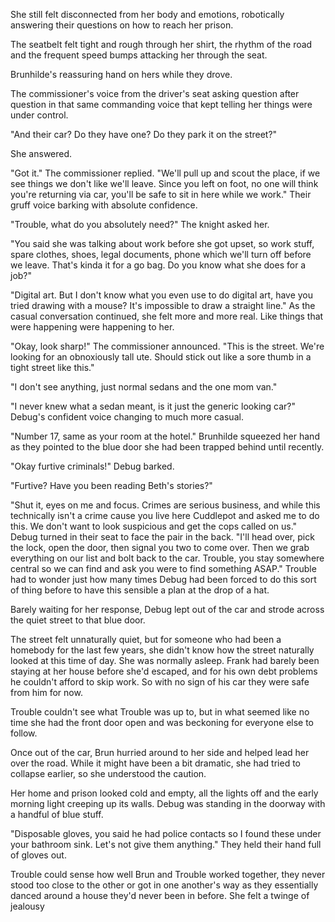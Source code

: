 She still felt disconnected from her body and emotions, robotically answering their questions on how to reach her prison.

The seatbelt felt tight and rough through her shirt, the rhythm of the road and the frequent speed bumps attacking her through the seat. 

Brunhilde's reassuring hand on hers while they drove. 

The commissioner's voice from the driver's seat asking question after question in that same commanding voice that kept telling her things were under control.

"And their car? Do they have one? Do they park it on the street?"

She answered.

"Got it." The commissioner replied. "We'll pull up and scout the place, if we see things we don't like we'll leave. Since you left on foot, no one will think you're returning via car, you'll be safe to sit in here while we work." Their gruff voice barking with absolute confidence. 

"Trouble, what do you absolutely need?" The knight asked her.

"You said she was talking about work before she got upset, so work stuff, spare clothes, shoes, legal documents, phone which we'll turn off before we leave. That's kinda it for a go bag. Do you know what she does for a job?"

"Digital art. But I don't know what you even use to do digital art, have you tried drawing with a mouse? It's impossible to draw a straight line." As the casual conversation continued, she felt more and more real. Like things that were happening were happening to her.

"Okay, look sharp!" The commissioner announced. "This is the street. We're looking for an obnoxiously tall ute. Should stick out like a sore thumb in a tight street like this."

"I don't see anything, just normal sedans and the one mom van."

"I never knew what a sedan meant, is it just the generic looking car?" Debug's confident voice changing to much more casual.

"Number 17, same as your room at the hotel." Brunhilde squeezed her hand as they pointed to the blue door she had been trapped behind until recently.

"Okay furtive criminals!" Debug barked.

"Furtive? Have you been reading Beth's stories?"

"Shut it, eyes on me and focus. Crimes are serious business, and while this technically isn't a crime cause you live here Cuddlepot and asked me to do this. We don't want to look suspicious and get the cops called on us." Debug turned in their seat to face the pair in the back. "I'll head over, pick the lock, open the door, then signal you two to come over. Then we grab everything on our list and bolt back to the car. Trouble, you stay somewhere central so we can find and ask you were to find something ASAP." Trouble had to wonder just how many times Debug had been forced to do this sort of thing before to have this sensible a plan at the drop of a hat.

Barely waiting for her response, Debug lept out of the car and strode across the quiet street to that blue door. 

The street felt unnaturally quiet, but for someone who had been a homebody for the last few years, she didn't know how the street naturally looked at this time of day. She was normally asleep. Frank had barely been staying at her house before she'd escaped, and for his own debt problems he couldn't afford to skip work. So with no sign of his car they were safe from him for now.

Trouble couldn't see what Trouble was up to, but in what seemed like no time she had the front door open and was beckoning for everyone else to follow.

Once out of the car, Brun hurried around to her side and helped lead her over the road. While it might have been a bit dramatic, she had tried to collapse earlier, so she understood the caution.

Her home and prison looked cold and empty, all the lights off and the early morning light creeping up its walls. Debug was standing in the doorway with a handful of blue stuff.

"Disposable gloves, you said he had police contacts so I found these under your bathroom sink. Let's not give them anything." They held their hand full of gloves out.

Trouble could sense how well Brun and Trouble worked together, they never stood too close to the other or got in one another's way as they essentially danced around a house they'd never been in before. She felt a twinge of jealousy 

